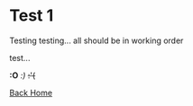 # Test 1

Testing testing... all should be in working order

test...

**:O** _:)_ ~~:'(~~ 

[Back Home](/)